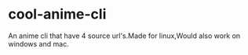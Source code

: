 # cool-anime-cli
An anime cli that have 4 source url's.Made for linux,Would also work on windows and mac.
